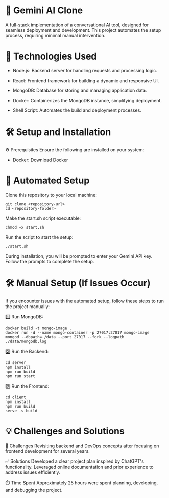 # 🌟 Gemini AI Clone
A full-stack implementation of a conversational AI tool, designed for seamless deployment and development. This project automates the setup process, requiring minimal manual intervention.

# 🚀 Technologies Used
- Node.js: Backend server for handling requests and processing logic.

- React: Frontend framework for building a dynamic and responsive UI.

- MongoDB: Database for storing and managing application data.

- Docker: Containerizes the MongoDB instance, simplifying deployment.

- Shell Script: Automates the build and deployment processes.

# 🛠️ Setup and Installation
⚙️ Prerequisites
Ensure the following are installed on your system:

- Docker: Download Docker

# 🔄 Automated Setup
Clone this repository to your local machine:
```
git clone <repository-url>
cd <repository-folder>
```
Make the start.sh script executable:

```
chmod +x start.sh
```
Run the script to start the setup:

```
./start.sh
```
During installation, you will be prompted to enter your Gemini API key. Follow the prompts to complete the setup.

# 🛠️ Manual Setup (If Issues Occur)
If you encounter issues with the automated setup, follow these steps to run the project manually:

1️⃣ Run MongoDB:
```
docker build -t mongo-image .
docker run -d --name mongo-container -p 27017:27017 mongo-image
mongod --dbpath=./data --port 27017 --fork --logpath ./data/mongodb.log
```
2️⃣ Run the Backend:
```
cd server
npm install
npm run build
npm run start
```
3️⃣ Run the Frontend:
```
cd client
npm install
npm run build
serve -s build
```
# 💡 Challenges and Solutions
🧩 Challenges
Revisiting backend and DevOps concepts after focusing on frontend development for several years.

✅ Solutions
Developed a clear project plan inspired by ChatGPT's functionality.
Leveraged online documentation and prior experience to address issues efficiently.

⏱️ Time Spent
Approximately 25 hours were spent planning, developing, and debugging the project.

